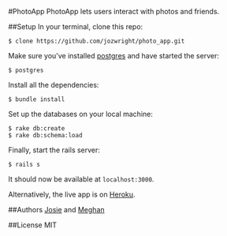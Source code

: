 #PhotoApp
PhotoApp lets users interact with photos and friends.

##Setup
In your terminal, clone this repo:

```console
$ clone https://github.com/jozwright/photo_app.git
```

Make sure you've installed [postgres](http://www.postgresql.org/download/) and have started the server:

```console
$ postgres
```

Install all the dependencies:

```console
$ bundle install
```

Set up the databases on your local machine:

```console
$ rake db:create
$ rake db:schema:load
```

Finally, start the rails server:

```console
$ rails s
```
It should now be available at `localhost:3000`.

Alternatively, the live app is on [Heroku](http://photobook-app.herokuapp.com/).

##Authors
[Josie](https://github.com/jozwright)
and
[Meghan](https://github.com/pdxmeghan)

##License
MIT
